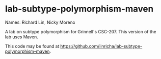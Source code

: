 # lab-subtype-polymorphism-maven

Names: Richard Lin, Nicky Moreno

A lab on subtype polymorphism for Grinnell's CSC-207. This version of the lab uses Maven.

This code may be found at https://github.com/linricha/lab-subtype-polymorphism-maven.
